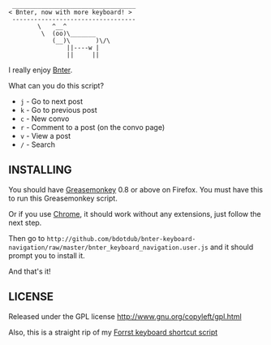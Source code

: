      __________________________________
    < Bnter, now with more keyboard! >
     ----------------------------------
            \   ^__^
             \  (oo)\_______
                (__)\       )\/\
                    ||----w |
                    ||     ||

I really enjoy [Bnter](http://bnter.com/).

What can you do this script?

* `j` - Go to next post
* `k` - Go to previous post
* `c` - New convo
* `r` - Comment to a post (on the convo page)
* `v` - View a post
* `/` - Search

INSTALLING
----------

You should have [Greasemonkey](http://www.greasespot.net/) 0.8 or above on
Firefox. You must have this to run this Greasemonkey script.

Or if you use [Chrome](http://www.google.com/chrome), it should work without
any extensions, just follow the next step.

Then go to `http://github.com/bdotdub/bnter-keyboard-navigation/raw/master/bnter_keyboard_navigation.user.js`
and it should prompt you to install it.

And that's it!


LICENSE
-------

Released under the GPL license
http://www.gnu.org/copyleft/gpl.html


Also, this is a straight rip of my [Forrst keyboard shortcut script](https://github.com/bdotdub/forrst-keyboard-navigation-greasemonkey)
